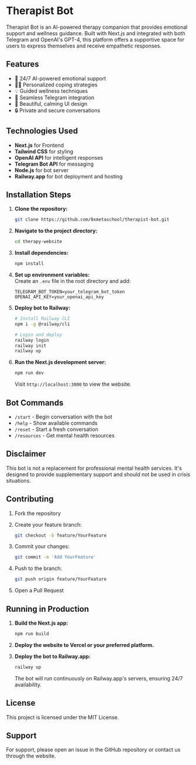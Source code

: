 # Therapist Bot

Therapist Bot is an AI-powered therapy companion that provides emotional support and wellness guidance. Built with Next.js and integrated with both Telegram and OpenAI's GPT-4, this platform offers a supportive space for users to express themselves and receive empathetic responses.

## Features

- 🎯 24/7 AI-powered emotional support  
- 🧘‍♀️ Personalized coping strategies  
- 💡 Guided wellness techniques  
- 🤖 Seamless Telegram integration  
- 🎨 Beautiful, calming UI design  
- 🔒 Private and secure conversations  

## Technologies Used

- **Next.js** for Frontend  
- **Tailwind CSS** for styling  
- **OpenAI API** for intelligent responses  
- **Telegram Bot API** for messaging  
- **Node.js** for bot server  
- **Railway.app** for bot deployment and hosting  

## Installation Steps

1. **Clone the repository:**

    ```bash
    git clone https://github.com/0xmetaschool/therapist-bot.git
    ```

2. **Navigate to the project directory:**

    ```bash
    cd therapy-website
    ```

3. **Install dependencies:**

    ```bash
    npm install
    ```

4. **Set up environment variables:**  
   Create an `.env` file in the root directory and add:

    ```env
    TELEGRAM_BOT_TOKEN=your_telegram_bot_token
    OPENAI_API_KEY=your_openai_api_key
    ```

5. **Deploy bot to Railway:**

    ```bash
    # Install Railway CLI
    npm i -g @railway/cli

    # Login and deploy
    railway login
    railway init
    railway up
    ```

6. **Run the Next.js development server:**

    ```bash
    npm run dev
    ```

    Visit `http://localhost:3000` to view the website.

## Bot Commands

- `/start` - Begin conversation with the bot  
- `/help` - Show available commands  
- `/reset` - Start a fresh conversation  
- `/resources` - Get mental health resources  

## Disclaimer

This bot is not a replacement for professional mental health services. It's designed to provide supplementary support and should not be used in crisis situations.

## Contributing

1. Fork the repository  
2. Create your feature branch:  

    ```bash
    git checkout -b feature/YourFeature
    ```

3. Commit your changes:  

    ```bash
    git commit -m 'Add YourFeature'
    ```

4. Push to the branch:  

    ```bash
    git push origin feature/YourFeature
    ```

5. Open a Pull Request  

## Running in Production

1. **Build the Next.js app:**

    ```bash
    npm run build
    ```

2. **Deploy the website to Vercel or your preferred platform.**

3. **Deploy the bot to Railway.app:**

    ```bash
    railway up
    ```

    The bot will run continuously on Railway.app's servers, ensuring 24/7 availability.

## License

This project is licensed under the MIT License.

## Support

For support, please open an issue in the GitHub repository or contact us through the website.
